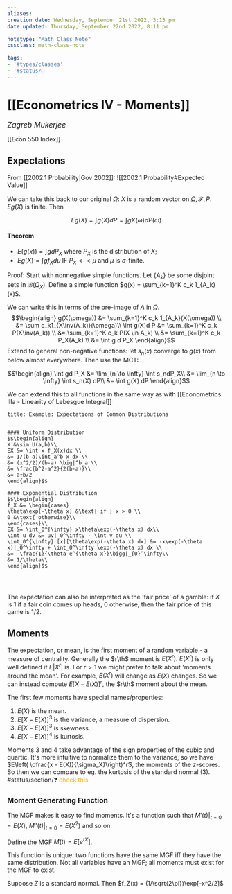 ```yaml
---
aliases:
creation date: Wednesday, September 21st 2022, 3:13 pm
date updated: Thursday, September 22nd 2022, 8:11 pm

notetype: "Math Class Note"
cssclass: math-class-note

tags: 
- '#types/classes'
- '#status/🚧'
---
```


# [[Econometrics IV - Moments]]
<span style = "font-size:120%"><i >Zagreb Mukerjee </i></span>

[[Econ 550 Index]]

## Expectations

From [[2002.1 Probability|Gov 2002]]:
![[2002.1 Probability#Expected Value]]

We can take this back to our original $\Omega$:
$X$ is a random vector on $\Omega, \mathcal F, P$. $E g(X)$ is finite. Then


$$ Eg(X) = \int g(X) dP = \int g X(\omega)d P(\omega)$$


#### Theorem
- $E(g(x)) = \int g d P_X$ where $P_X$ is the distribution of $X$;
- $Eg(X) = \int g f_X d\mu$ IF $P_X << \mu$ and $\mu$ is $\sigma$-finite. 

Proof: Start with nonnegative simple functions. Let $\{A_k\}$ be some disjoint sets in $\mathcal B(\Omega_X)$. Define a simple function $g(x) = \sum_{k=1}^K c_k 1_{A_k}(x)$. 

We can write this in terms of the pre-image of $A$ in $\Omega$. 
$$\begin{align}
g(X(\omega)) &= \sum_{k=1}^K c_k 1_{A_k}(X(\omega)) \\
&= \sum c_k1_{X\inv(A_k)}(\omega)\\
\int g(X)d P &= \sum_{k=1}^K c_k P(X\inv(A_k)) \\
&= \sum_{k=1}^K c_k P(X \in A_k) \\
&= \sum_{k=1}^K c_k P_X(A_k) \\
&= \int g d P_X
\end{align}$$
Extend to general non-negative functions: let $s_n(x)$ converge to $g(x)$ from below almost everywhere. Then use the MCT:

$$\begin{align}
\int gd P_X &= \lim_{n \to \infty} \int s_ndP_X\\
&= \lim_{n \to \infty} \int s_n(X) dP\\
&= \int g(X) dP
\end{align}$$

We can extend this to all functions in the same way as with [[Econometrics IIIa - Linearity of Lebesgue Integral]]

```ad-example
title: Example: Expectations of Common Distributions


#### Uniform Distribution
$$\begin{align}
X &\sim U(a,b)\\
EX &= \int x f_X(x)dx \\
&= 1/(b-a)\int_a^b x dx \\
&= (x^2/2)/(b-a) \big|^b_a \\
&= \frac{b^2-a^2}{2(b-a)}\\
&= a+b/2
\end{align}$$

#### Exponential Distribution
$$\begin{align}
f_X &= \begin{cases} 
\theta\exp(-\theta x) &\text{ if } x > 0 \\
0 &\text{ otherwise}\\
\end{cases}\\
EX &= \int_0^{\infty} x\theta\exp(-\theta x) dx\\
\int u dv &= uv|_0^\infty - \int v du \\
\int_0^{\infty} [x][\theta\exp(-\theta x) dx] &= -x\exp(-\theta x)|_0^\infty + \int_0^\infty \exp(-\theta x) dx \\
&= -\frac{1}{\theta e^{\theta x}}\bigg|_{0}^\infty\\
&= 1/\theta\\
\end{align}$$




```

The expectation can also be interpreted as the 'fair price' of a gamble: if $X$ is $1$ if a fair coin comes up heads, $0$ otherwise, then the fair price of this game is $1/2$. 



## Moments

The expectation, or mean, is the first moment of a random variable - a measure of centrality. Generally the $r\th$ moment is $E(X^r)$. $E(X^r)$ is only well defined if $E|X^r|$ is. For $r>1$ we might prefer to talk about 'moments around the mean'. For example, $E(X^r)$ will change as $E(X)$ changes. So we can instead compute $E[X - E(X)]^r$, the $r\th$ moment about the mean. 

The first few moments have special names/properties: 
1) $E(X)$ is the mean. 
2) $E[X - E(X)]^3$ is the variance, a measure of dispersion.
3) $E[X - E(X)]^3$ is skewness. 
4) $E[X - E(X)]^4$ is kurtosis. 

Moments 3 and 4 take advantage of the sign properties of the cubic and quartic. It's more intuitive to normalize them to the variance, so we have $E\left( \dfrac{x - E(X)}{\sigma_X}\right)^r$, the moments of the $z$-scores. So then we can compare to eg. the kurtosis of the standard normal (3). #status/section/❓ <font color=#F7B801>check this</font>


### Moment Generating Function

The MGF makes it easy to find moments. It's a function such that $M'(t)|_{t=0} = E(X)$, $M''(t)|_{t=0} = E(X^2)$ and so on. 

Define the MGF $M(t) = E[e^{tX}]$. 

This function is unique: two functions have the same MGF iff they have the same distribution. Not all variables have an MGF; all moments must exist for the MGF to exist. 

Suppose $Z$ is a standard normal. Then $f_Z(x) = (1/\sqrt{2\pi})\exp[-x^2/2]$
